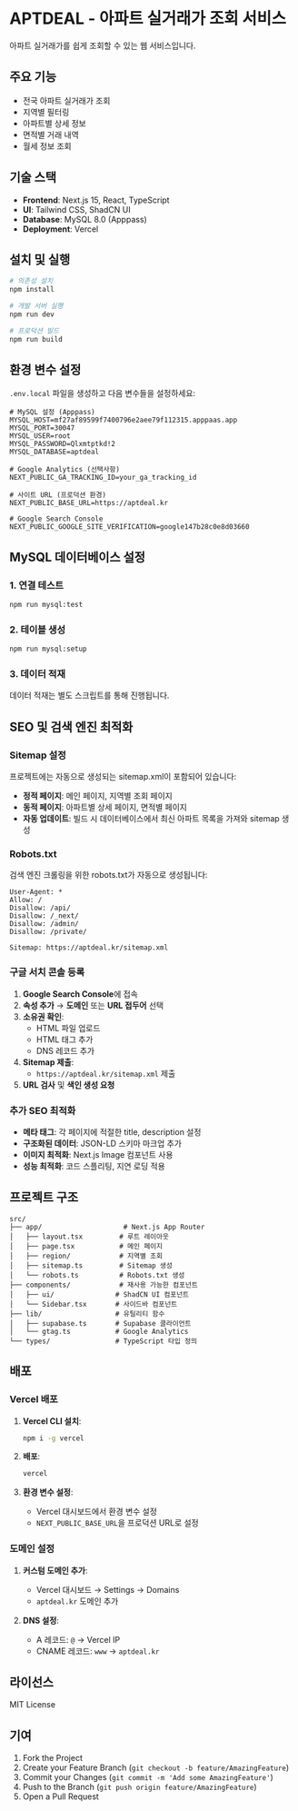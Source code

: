 # APTDEAL - 아파트 실거래가 조회 서비스

아파트 실거래가를 쉽게 조회할 수 있는 웹 서비스입니다.

## 주요 기능

- 전국 아파트 실거래가 조회
- 지역별 필터링
- 아파트별 상세 정보
- 면적별 거래 내역
- 월세 정보 조회

## 기술 스택

- **Frontend**: Next.js 15, React, TypeScript
- **UI**: Tailwind CSS, ShadCN UI
- **Database**: MySQL 8.0 (Apppass)
- **Deployment**: Vercel

## 설치 및 실행

```bash
# 의존성 설치
npm install

# 개발 서버 실행
npm run dev

# 프로덕션 빌드
npm run build
```

## 환경 변수 설정

`.env.local` 파일을 생성하고 다음 변수들을 설정하세요:

```env
# MySQL 설정 (Apppass)
MYSQL_HOST=mf27af89599f7400796e2aee79f112315.apppaas.app
MYSQL_PORT=30047
MYSQL_USER=root
MYSQL_PASSWORD=Qlxmtptkd!2
MYSQL_DATABASE=aptdeal

# Google Analytics (선택사항)
NEXT_PUBLIC_GA_TRACKING_ID=your_ga_tracking_id

# 사이트 URL (프로덕션 환경)
NEXT_PUBLIC_BASE_URL=https://aptdeal.kr

# Google Search Console
NEXT_PUBLIC_GOOGLE_SITE_VERIFICATION=google147b28c0e8d03660
```

## MySQL 데이터베이스 설정

### 1. 연결 테스트
```bash
npm run mysql:test
```

### 2. 테이블 생성
```bash
npm run mysql:setup
```

### 3. 데이터 적재
데이터 적재는 별도 스크립트를 통해 진행됩니다.

## SEO 및 검색 엔진 최적화

### Sitemap 설정

프로젝트에는 자동으로 생성되는 sitemap.xml이 포함되어 있습니다:

- **정적 페이지**: 메인 페이지, 지역별 조회 페이지
- **동적 페이지**: 아파트별 상세 페이지, 면적별 페이지
- **자동 업데이트**: 빌드 시 데이터베이스에서 최신 아파트 목록을 가져와 sitemap 생성

### Robots.txt

검색 엔진 크롤링을 위한 robots.txt가 자동으로 생성됩니다:

```
User-Agent: *
Allow: /
Disallow: /api/
Disallow: /_next/
Disallow: /admin/
Disallow: /private/

Sitemap: https://aptdeal.kr/sitemap.xml
```

### 구글 서치 콘솔 등록

1. **Google Search Console**에 접속
2. **속성 추가** → **도메인** 또는 **URL 접두어** 선택
3. **소유권 확인**:
   - HTML 파일 업로드
   - HTML 태그 추가
   - DNS 레코드 추가
4. **Sitemap 제출**:
   - `https://aptdeal.kr/sitemap.xml` 제출
5. **URL 검사** 및 **색인 생성 요청**

### 추가 SEO 최적화

- **메타 태그**: 각 페이지에 적절한 title, description 설정
- **구조화된 데이터**: JSON-LD 스키마 마크업 추가
- **이미지 최적화**: Next.js Image 컴포넌트 사용
- **성능 최적화**: 코드 스플리팅, 지연 로딩 적용

## 프로젝트 구조

```
src/
├── app/                    # Next.js App Router
│   ├── layout.tsx         # 루트 레이아웃
│   ├── page.tsx           # 메인 페이지
│   ├── region/            # 지역별 조회
│   ├── sitemap.ts         # Sitemap 생성
│   └── robots.ts          # Robots.txt 생성
├── components/            # 재사용 가능한 컴포넌트
│   ├── ui/               # ShadCN UI 컴포넌트
│   └── Sidebar.tsx       # 사이드바 컴포넌트
├── lib/                  # 유틸리티 함수
│   ├── supabase.ts       # Supabase 클라이언트
│   └── gtag.ts           # Google Analytics
└── types/                # TypeScript 타입 정의
```

## 배포

### Vercel 배포

1. **Vercel CLI 설치**:
   ```bash
   npm i -g vercel
   ```

2. **배포**:
   ```bash
   vercel
   ```

3. **환경 변수 설정**:
   - Vercel 대시보드에서 환경 변수 설정
   - `NEXT_PUBLIC_BASE_URL`을 프로덕션 URL로 설정

### 도메인 설정

1. **커스텀 도메인 추가**:
   - Vercel 대시보드 → Settings → Domains
   - `aptdeal.kr` 도메인 추가

2. **DNS 설정**:
   - A 레코드: `@` → Vercel IP
   - CNAME 레코드: `www` → `aptdeal.kr`

## 라이선스

MIT License

## 기여

1. Fork the Project
2. Create your Feature Branch (`git checkout -b feature/AmazingFeature`)
3. Commit your Changes (`git commit -m 'Add some AmazingFeature'`)
4. Push to the Branch (`git push origin feature/AmazingFeature`)
5. Open a Pull Request
